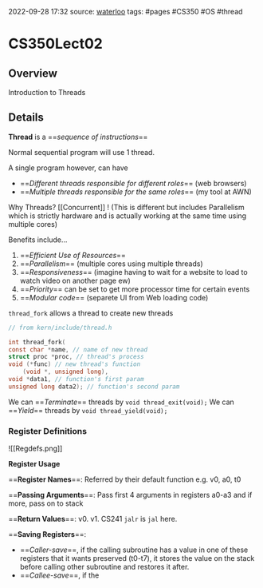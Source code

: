 2022-09-28 17:32
source: [waterloo]()
tags: #pages #CS350 #OS #thread


# CS350Lect02


## Overview
Introduction to Threads

## Details

**Thread** is a ==*sequence of instructions*==

Normal sequential program will use 1 thread.

A single program however, can have 
 - ==*Different threads responsible for different roles*== (web browsers)
 - ==*Multiple threads responsible for the same roles*== (my tool at AWN)

Why Threads? [[Concurrent]] ! (This is different but includes Parallelism which is strictly hardware and is actually working at the same time using multiple cores)

Benefits include...
1. ==*Efficient Use of Resources*==
2. ==*Parallelism*== (multiple cores using multiple threads)
3. ==*Responsiveness*== (imagine having to wait for a website to load to watch video on another page ew)
4. ==*Priority*== can be set to get more processor time for certain events
5. ==*Modular code*== (separete UI from Web loading code)

`thread_fork` allows a thread to create new threads

```c
// from kern/include/thread.h

int thread_fork(
const char *name, // name of new thread
struct proc *proc, // thread's process
void (*func) // new thread's function
	(void *, unsigned long),
void *data1, // function's first param
unsigned long data2); // function's second param
```

We can ==*Terminate*== threads by `void thread_exit(void);`
We can ==*Yield*== threads by `void thread_yield(void);`

### Register Definitions
![[Regdefs.png]]

**Register Usage**

==**Register Names**==: Referred by their default function e.g. v0, a0, t0

==**Passing Arguments**==: Pass first 4 arguments in registers a0-a3 and if more, pass on to stack

==**Return Values**==: v0. v1. CS241 `jalr` is `jal` here.

==**Saving Registers**==:
- ==*Caller-save*==, if the calling subroutine has a value in one of these registers that it wants preserved (t0-t7), it stores the value on the stack before calling other subroutine and restores it after.
- ==*Callee-save*==, if the 
